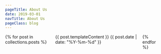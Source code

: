 ```yaml
---
pageTitle: About Us
date: 2019-03-01
navTitle: About Us
pageClass: blog
---
```


<style>
  section {
    display: flex;
    gap: 1rem;
  }
</style>

<section>
  {% for post in collections.posts %}
  <article>
    {{ post.templateContent }} {{ post.date | date: "%Y-%m-%d" }}
  </article>
  {% endfor %}
</section>
